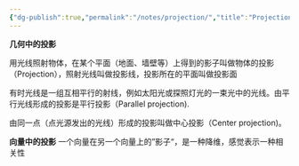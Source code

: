 ```yaml
---
{"dg-publish":true,"permalink":"/notes/projection/","title":"Projection","noteIcon":"","created":"","updated":""}
---
```


**几何中的投影**

用光线照射物体，在某个平面（地面、墙壁等）上得到的影子叫做物体的投影（Projection），照射光线叫做投影线，投影所在的平面叫做投影面 

有时光线是一组互相平行的射线，例如太阳光或探照灯光的一束光中的光线。由平行光线形成的投影是平行投影（Parallel projection).

由同一点（点光源发出的光线）形成的投影叫做中心投影（Center projection)。

**向量中的投影**
一个向量在另一个向量上的”影子“，是一种降维，感觉表示一种相关性